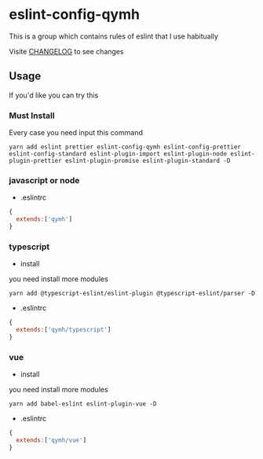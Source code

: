 # eslint-config-qymh

This is a group which contains rules of eslint that I use habitually

Visite [CHANGELOG](https://github.com/Qymh/eslint-config-qymh/blob/master/CHANGELOG.md) to see changes

## Usage

If you'd like you can try this

### Must Install

Every case you need input this command

```shell
yarn add eslint prettier eslint-config-qymh eslint-config-prettier eslint-config-standard eslint-plugin-import eslint-plugin-node eslint-plugin-prettier eslint-plugin-promise eslint-plugin-standard -D
```

### javascript or node

- .eslintrc

```javascript
{
  extends:['qymh']
}
```


### typescript

- install

you need install more modules

```shell
yarn add @typescript-eslint/eslint-plugin @typescript-eslint/parser -D
```

- .eslintrc

```javascript
{
  extends:['qymh/typescript']
}
```

### vue

- install

you need install more modules

```shell
yarn add babel-eslint eslint-plugin-vue -D
```

- .eslintrc

```javascript
{
  extends:['qymh/vue']
}
```
